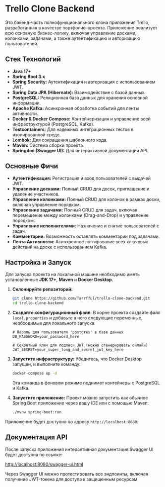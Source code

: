 # Trello Clone Backend

Это бэкенд-часть полнофункционального клона приложения Trello, разработанная в качестве портфолио-проекта. Приложение реализует всю основную бизнес-логику, включая управление досками, колонками, задачами, а также аутентификацию и авторизацию пользователей.

## Стек Технологий

*   **Java 17+**
*   **Spring Boot 3.x**
*   **Spring Security:** Аутентификация и авторизация с использованием JWT.
*   **Spring Data JPA (Hibernate):** Взаимодействие с базой данных.
*   **PostgreSQL:** Реляционная база данных для хранения основной информации.
*   **Apache Kafka:** Асинхронная обработка событий для ленты активности.
*   **Docker & Docker Compose:** Контейнеризация и управление всей инфраструктурой (PostgreSQL, Kafka).
*   **Testcontainers:** Для надежных интеграционных тестов в изолированной среде.
*   **Lombok:** Для сокращения шаблонного кода.
*   **Maven:** Система сборки проекта.
*   **Springdoc (Swagger UI):** Для интерактивной документации API.

## Основные Фичи

*   **Аутентификация:** Регистрация и вход пользователей с выдачей JWT.
*   **Управление досками:** Полный CRUD для досок, приглашение и удаление участников.
*   **Управление колонками:** Полный CRUD для колонок в рамках доски, включая управление порядком.
*   **Управление задачами:** Полный CRUD для задач, включая перемещение между колонками (Drag-and-Drop) и управление порядком.
*   **Управление исполнителями:** Назначение и снятие пользователей с задач.
*   **Комментарии:** Возможность оставлять комментарии под задачами.
*   **Лента Активности:** Асинхронное логгирование всех ключевых действий на доске с использованием Kafka.

## Настройка и Запуск

Для запуска проекта на локальной машине необходимо иметь установленные **JDK 17+**, **Maven** и **Docker Desktop**.

1.  **Склонируйте репозиторий:**
    ```bash
    git clone https://github.com/Tarrfful/trello-clone-backend.git
    cd trello-clone-backend
    ```

2.  **Создайте конфигурационный файл:**
    В корне проекта создайте файл `local.properties` и добавьте в него следующие переменные, необходимые для локального запуска:
    ```properties
    # Пароль для пользователя 'postgres' в базе данных
    DB_PASSWORD=your_password_here

    # Секретный ключ для подписи JWT (можно сгенерировать онлайн)
    JWT_SECRET=your_super_long_and_secret_jwt_key_here
    ```

3.  **Запустите инфраструктуру:**
    Убедитесь, что Docker Desktop запущен, и выполните команду:
    ```bash
    docker-compose up -d
    ```
    Эта команда в фоновом режиме поднимет контейнеры с PostgreSQL и Kafka.

4.  **Запустите приложение:**
    Проект можно запустить как обычное Spring Boot приложение через вашу IDE или с помощью Maven:
    ```bash
    ./mvnw spring-boot:run
    ```

Приложение будет доступно по адресу `http://localhost:8080`.

## Документация API

После запуска приложения интерактивная документация Swagger UI будет доступна по ссылке:

[http://localhost:8080/swagger-ui.html](http://localhost:8080/swagger-ui.html)

Через Swagger UI можно протестировать все эндпоинты, включая получение JWT-токена для доступа к защищенным ресурсам.